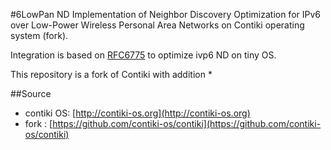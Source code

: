 #6LowPan ND
Implementation of Neighbor Discovery Optimization for IPv6 over Low-Power 
Wireless Personal Area Networks on Contiki operating system (fork).

Integration is based on [RFC6775](http://tools.ietf.org/html/rfc6775) to optimize ivp6 ND on tiny OS.

This repository is a fork of Contiki with addition
* 

##Source
* contiki OS: [http://contiki-os.org](http://contiki-os.org)
* fork : [https://github.com/contiki-os/contiki](https://github.com/contiki-os/contiki)
